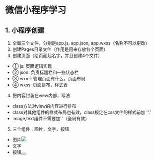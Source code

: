 # 微信小程序学习
## 1. 小程序创建
1. 全局三个文件，分别是app.js, app.json, app.wxss（名称不可以更改）
2. 创建Pages目录文件（作用是用来存放各个页面）
3. 创建页面（给页面起名字，并且创建4个文件）
- ① js: 页面逻辑实现
- ② json: 负责标题栏和一些状态栏
- ③ wxml: 管理页面有什么，页面布局
- ④ wxss: 页面排布，样式表
4. 把内容封装在view内部，写法<view></view>
- class方法对view的内容进行排布
- class对其他组件的样式布局也有效，class规定在css文件的样式前加 ''.'
- image,text组件不需要加'.'（全局有效）
5. 三个组件：图片，文字，按钮
- 图片<image src = "图片路径" > </image>
- 文字<text></text>
- 按钮<button></button>



